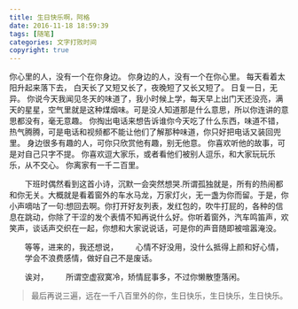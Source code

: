 ```yaml
---
title: 生日快乐啊，阿格
date: 2016-11-18 18:59:39
tags: [随笔]
categories: 文字打败时间
copyright: true
---
```

> 
  你心里的人，没有一个在你身边。
  你身边的人，没有一个在你心里。
  每天看着太阳升起来落下去，
  白天长了又短又长了，夜晚短了又长又短了。
  日复一日，无异。
  你说今天我闻见冬天的味道了，我小时候上学，每天早上出门天还没亮，满天的星星，空气里就是这种煤烟味。可是没人知道那是什么意思，所以你连讲的意思都没有，毫无意趣。
  你掏出电话来想告诉谁你今天吃了什么东西，味道不错，热气腾腾，可是电话和视频都不能让他们了解那种味道，你只好把电话又装回兜里。
  身边很多有趣的人，可你只欣赏他有趣，别无他意。
  你喜欢听他的故事，可是对自己只字不提。
  你喜欢逗大家乐，或者看他们被别人逗乐，和大家玩玩乐乐，从不交心。
  你离家有一千二百里。
  
  
　　<!--more-->下班时偶然看到这首小诗，沉默一会突然想哭.所谓孤独就是，所有的热闹都和你无关。大概就是看着窗外的车水马龙，万家灯火，无一盏为你而留。于是，你小声嘀咕了一句:想回去啊。你打开好友列表，发红包的，吹牛打屁的，各种的信息在跳动，你除了干涩的发个表情不知再说什么好。你听着窗外，汽车鸣笛声，欢笑声，谈话声交织在一起，你想和大家说说话，可是你的声音随即被喧嚣淹没。

　　等等，进来的，我还想说，
　　心情不好没用，没什么抵得上颜和好心情，
　　学会不浪费感情，做好自己不是废话。

　　诶对，
　　所谓空虚寂寞冷，矫情屁事多，不过你懒散堕落闲。
>最后再说三遍，远在一千八百里外的你，生日快乐，生日快乐，生日快乐。
